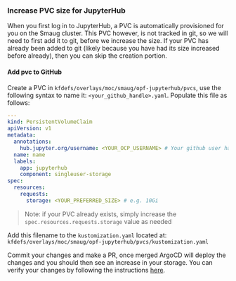 ### Increase PVC size for JupyterHub

When you first log in to JupyterHub, a PVC is automatically provisioned for you on the Smaug cluster. This PVC however, is not tracked in git, so we will need to first add it to git, before we increase the size. If your PVC has already been added to git (likely because you have had its size increased before already), then you can skip the creation portion.

#### Add pvc to GitHub

Create a PVC in `kfdefs/overlays/moc/smaug/opf-jupyterhub/pvcs`, use the following syntax to name it: `<your_github_handle>.yaml`. Populate this file as follows:

```yaml
---
kind: PersistentVolumeClaim
apiVersion: v1
metadata:
  annotations:
    hub.jupyter.org/username: <YOUR_OCP_USERNAME> # Your github user handle
  name: name
  labels:
    app: jupyterhub
    component: singleuser-storage
spec:
  resources:
    requests:
      storage: <YOUR_PREFERRED_SIZE> # e.g. 10Gi

```

> Note: if your PVC already exists, simply increase the `spec.resources.requests.storage` value as needed

Add this filename to the `kustomization.yaml` located at: `kfdefs/overlays/moc/smaug/opf-jupyterhub/pvcs/kustomization.yaml`

Commit your changes and make a PR, once merged ArgoCD will deploy the changes and you should then see an increase in your storage. You can verify your changes by following the instructions [here](analyze_storage.md).
